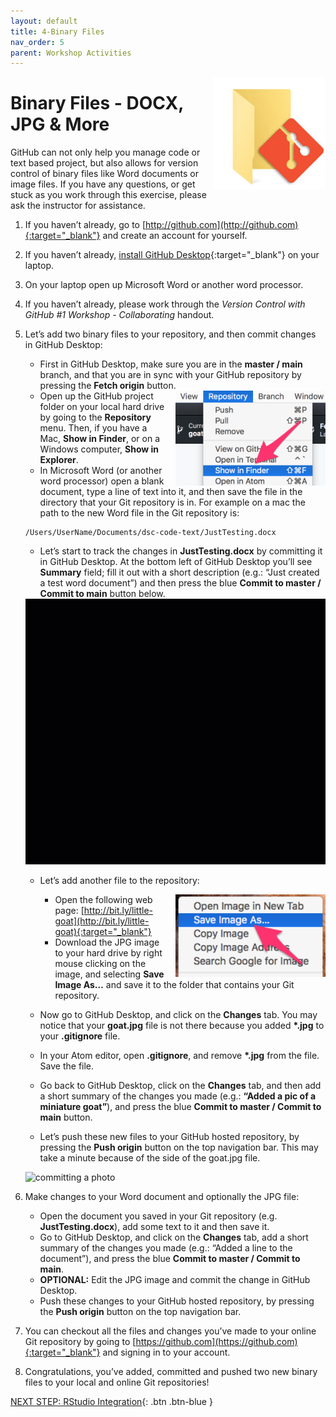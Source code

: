 ```yaml
---
layout: default
title: 4-Binary Files
nav_order: 5
parent: Workshop Activities
---
```


<img src="images/act-4/0.png" alt="logo" style="float:right;width:180px;margin-left:10px;">

# Binary Files - DOCX, JPG & More

GitHub can not only help you manage code or text based project, but also allows for version control of binary files like Word documents or image files. If you have any questions, or get stuck as you work through this exercise, please ask the instructor for assistance.

1.  If you haven’t already, go to [http://github.com](http://github.com){:target="_blank"} and create an account for yourself.
2.  If you haven’t already, [install GitHub Desktop](https://desktop.github.com){:target="_blank"} on your laptop.
3.  On your laptop open up Microsoft Word or another word processor.
4.  If you haven’t already, please work through the _Version Control with GitHub #1 Workshop - Collaborating_ handout.
5.  Let’s add two binary files to your repository, and then commit changes in GitHub Desktop:
    -   First in GitHub Desktop, make sure you are in the **master / main** branch, and that you are in sync with your GitHub repository by pressing the **Fetch origin** button.
    
    <img src="images/act-4/5.png" alt="show in finder" style="float:right;width:240px;margin-left:10px;">
    
    -   Open up the GitHub project folder on your local hard drive by going to the **Repository** menu. Then, if you have a Mac, **Show in Finder**, or on a Windows computer, **Show in Explorer**.
    -   In Microsoft Word (or another word processor) open a blank document, type a line of text into it, and then save the file in the directory that your Git repository is in. For example on a mac the path to the new Word file in the Git repository is:
    
    ```
    /Users/UserName/Documents/dsc-code-text/JustTesting.docx
    ```
    
    -   Let’s start to track the changes in **JustTesting.docx** by committing it in GitHub Desktop. At the bottom left of GitHub Desktop you’ll see **Summary** field; fill it out with a short description (e.g.: “Just created a test word document”)  and then press the blue **Commit to master / Commit to main** button below.
    
    <img src="images/act-4/5-2.gif" alt="committing a word document" style="width:720px;">
    
    -   Let’s add another file to the repository:
        
        <img src="images/act-4/5-3.png" alt="add a photo" style="float:right;width:240px;margin-left:10px;">
        
        -   Open the following web page: [http://bit.ly/little-goat](http://bit.ly/little-goat){:target="_blank"}
        -   Download the JPG image to your hard drive by right mouse clicking on the image, and selecting **Save Image As…** and save it to the folder that contains your Git repository.
    -   Now go to GitHub Desktop, and click on the **Changes** tab. You may notice that your **goat.jpg** file is not there because you added <b>&ast;.jpg</b> to your **.gitignore** file.
    -   In your Atom editor, open **.gitignore**, and remove <b>&ast;.jpg</b> from the file. Save the file.
    -   Go back to GitHub Desktop, click on the **Changes** tab, and then add a short summary of the changes you made (e.g.: **“Added a pic of a miniature goat”**), and press the blue **Commit to master / Commit to main** button.
    -   Let’s push these new files to your GitHub hosted repository, by pressing the **Push origin** button on the top navigation bar. This may take a minute because of the side of the goat.jpg file.
    
    <img src="images/act-4/5-4.gif" alt="committing a photo" style="width:720px;">
    
6.  Make changes to your Word document and optionally the JPG file:
    -   Open the document you saved in your Git repository (e.g. **JustTesting.docx**), add some text to it and then save it.
    -   Go to GitHub Desktop, and click on the **Changes** tab, add a short summary of the changes you made (e.g.: “Added a line to the document”), and press the blue **Commit to master / Commit to main**.
    -   **OPTIONAL:** Edit the JPG image and commit the change in GitHub Desktop.
    -   Push these changes to your GitHub hosted repository, by pressing the **Push origin** button on the top navigation bar.
7.  You can checkout all the files and changes you’ve made to your online Git repository by going to [https://github.com](https://github.com){:target="_blank"} and signing in to your account.
8.  Congratulations, you’ve added, committed and pushed two new binary files to your local and online Git repositories!

[NEXT STEP: RStudio Integration](act-5.html){: .btn .btn-blue }
